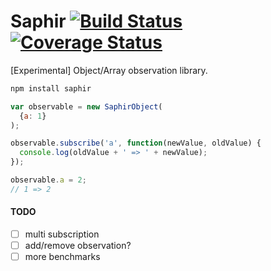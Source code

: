 # Saphir [![Build Status](http://img.shields.io/travis/tameraydin/saphir/master.svg?style=flat-square)](https://travis-ci.org/tameraydin/saphir) [![Coverage Status](https://img.shields.io/coveralls/tameraydin/saphir/master.svg?style=flat-square)](https://coveralls.io/r/tameraydin/saphir?branch=master)

[Experimental] Object/Array observation library.

```bash
npm install saphir
```

```javascript
var observable = new SaphirObject(
  {a: 1}
);

observable.subscribe('a', function(newValue, oldValue) {
  console.log(oldValue + ' => ' + newValue);
});

observable.a = 2;
// 1 => 2
```

#### TODO
- [ ] multi subscription
- [ ] add/remove observation?
- [ ] more benchmarks
